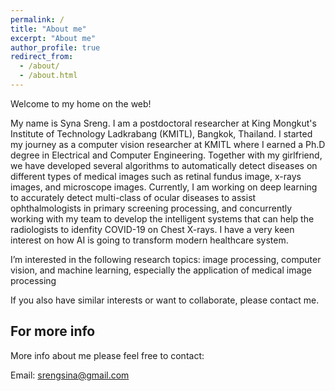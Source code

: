 ```yaml
---
permalink: /
title: "About me"
excerpt: "About me"
author_profile: true
redirect_from: 
  - /about/
  - /about.html
---
```


Welcome to my home on the web!

My name is Syna Sreng. I am a postdoctoral researcher at King Mongkut's Institute of Technology Ladkrabang (KMITL), Bangkok, Thailand. 
I started my journey as a computer vision researcher at KMITL where I earned a Ph.D degree in Electrical and Computer Engineering. Together with my girlfriend, we have developed several algorithms to automatically detect diseases on different types of medical images such as retinal fundus image, x-rays images, and microscope images. Currently, I am working on deep learning to accurately detect multi-class of ocular diseases to assist ophthalmologists in primary screening processing, and concurrently working with my team to develop the intelligent systems that can help the radiologists to idenfity COVID-19 on Chest X-rays. I have a very keen interest on how AI is going to transform modern healthcare system.

I’m interested in the following research topics: image processing, computer vision, and machine learning, especially the application of medical image processing

If you also have similar interests or want to collaborate, please contact me.

For more info
------
More info about me please feel free to contact:

Email: srengsina@gmail.com
